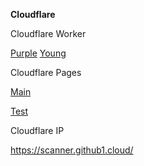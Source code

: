 **Cloudflare**

Cloudflare Worker

[Purple](https://purple-snowflake-283c.ali-airlord.workers.dev/panel)
[Young](https://young-fog-34a6.vgeedlwqbqo.workers.dev/panel)

Cloudflare Pages

[Main](https://bpb-worker-panel-b7l.pages.dev/panel)

[Test](https://bpb-worker-panel-cu8.pages.dev/panel)

Cloudflare IP

https://scanner.github1.cloud/
